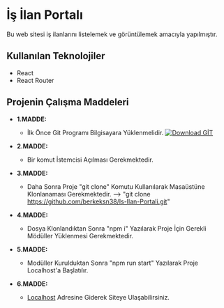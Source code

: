 # İş İlan Portalı

Bu web sitesi iş ilanlarını listelemek ve görüntülemek  amacıyla yapılmıştır.

## Kullanılan Teknolojiler

  - React
  - React Router
 
## Projenin Çalışma Maddeleri

- **1.MADDE:**
  - İlk Önce Git Programı Bilgisayara Yüklenmelidir.  [![Download GİT](https://custom-icon-badges.demolab.com/badge/-Download-blue?style=for-the-badge&logo=download&logoColor=white "Download GİT")](https://github.com/git-for-windows/git/releases/download/v2.45.2.windows.1/Git-2.45.2-64-bit.exe)

- **2.MADDE:**
  - Bir komut İstemcisi Açılması Gerekmektedir.

- **3.MADDE:**
  - Daha Sonra Proje "git clone" Komutu Kullanılarak Masaüstüne Klonlanaması Gerekmektedir. --> "git clone https://github.com/berkeksn38/Is-Ilan-Portali.git" 

- **4.MADDE:**
  - Dosya Klonlandıktan Sonra "npm i" Yazılarak Proje İçin Gerekli Mödüller Yüklenmesi Gerekmektedir.

- **5.MADDE:**
  - Modüller Kurulduktan Sonra "npm run start" Yazılarak Proje Localhost'a Başlatılır.

- **6.MADDE:**
  -  <a href="http://localhost:3000/" class="button danger">Localhost</a> Adresine Giderek Siteye Ulaşabilirsiniz. 

